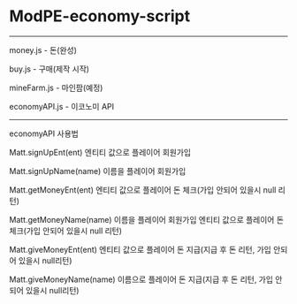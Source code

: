 # ModPE-economy-script
----------
money.js - 돈(완성)

buy.js - 구매(제작 시작)

mineFarm.js - 마인팜(예정)

economyAPI.js - 이코노미 API

----------
economyAPI 사용법

Matt.signUpEnt(ent) 엔티티 값으로 플레이어 회원가입

Matt.signUpName(name) 이름을 플레이어 회원가입



Matt.getMoneyEnt(ent) 엔티티 값으로 플레이어 돈 체크(가입 안되어 있을시 null 리턴)

Matt.getMoneyName(name) 이름을 플레이어 회원가입 엔티티 값으로 플레이어 돈 체크(가입 안되어 있을시 null 리턴)



Matt.giveMoneyEnt(ent) 엔티티 값으로 플레이어 돈 지급(지급 후 돈 리턴, 가입 안되어 있을시 null리턴)

Matt.giveMoneyName(name) 이름으로 플레이어 돈 지급(지급 후 돈 리턴, 가입 안되어 있을시 null리턴)
